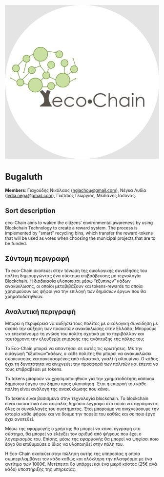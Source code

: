 ![Eco-Chain logo](/Project/images/logo.png)

# Bugaluth
**Members**: Γιαχούδης Νικόλαος (ngiachou@gmail.com), Νέγκα Λυδία (lydia.nega@gmail.com), Γκέτσιος Γεώργιος,  Mεϊδάνης Ιάσονας.

## Sort description
eco-Chain aims to waken the citizens’ environmental awareness by using Blockchain Technology to create a reward system. The process is implemented by "smart" recycling bins, which transfer the reward-tokens that will be used as votes when choosing the municipal projects that are to be funded.

## Σύντομη περιγραφή
Το eco-Chain σκοπεύει στην τόνωση της οικολογικής συνείδησης  του πολίτη δημιουργώντας ένα σύστημα επιβράβευσης με τεχνολογία Blockchain. Η διαδικασία υλοποιείται μέσω “έξυπνων” κάδων ανακύκλωσης, οι οποίοι μεταβιβάζουν και tokens-rewards τα οποία χρησιμεύουν ως ψήφοι για την επιλογή των δημόσιων έργων που θα χρηματοδοτηθούν.

## Αναλυτική περιγραφή
Μπορεί η περιφέρεια να αυξήσει τους πολίτες με οικολογική συνείδηση με σκοπό την  αύξηση των ποσοστών ανακύκλωσης στην Ελλάδα; Μπορούμε να επεκτείνουμε τη γνώση του πολίτη σχετικά με το περιβάλλον και ταυτόχρονα την ελευθερία επιρροής της ανάπτυξης της πόλης του;

Το Eco-Chain μπορεί να απαντήσει σε αυτές τις ερωτήσεις. Με την εισαγωγή “έξυπνων”κάδων, ο κάθε πολίτης θα μπορεί να ανακυκλώσει συσκευασίες κατασκευασμένες από πλαστικό, γυαλί ή αλουμίνιο. Ο κάδος έχει τη δυνατότητα να ανιχνεύει την προσφορά των πολιτών και έπειτα να τους επιβραβεύει με tokens.

Τα tokens μπορούν να χρησιμοποιηθούν για την χρηματοδότηση κάποιου δημόσιου έργου του δήμου προς υλοποίηση.
Έτσι η επιρροή του κάθε πολίτη είναι ανάλογη της ανακύκλωσης που κάνει.

Τα tokens είναι βασισμένα στην τεχνολογία blockchain. Το blockchain είναι ουσιαστικά ένα ασφαλές δημόσιο έγγραφο στο οποίο καταγράφονται όλες οι συναλλαγές του συστήματος. Έτσι μπορούμε να ανιχνεύσουμε την ιστορία κάθε ψήφου και να δούμε την πορεία του καθώς και σε ποιο έργο έχει ανατεθεί.

Μέσω της εφαρμογής ο χρήστης θα μπορεί να κάνει εγγραφή στο σύστημα, θα μπορεί να ελέγξει τον αριθμό από ψήφους που έχει ο λογαριασμός του. Επίσης, μέσω της εφαρμογής θα μπορεί να ψηφίσει ποιο έργο θα επιθυμούσε ο ίδιος να υλοποιηθεί στην πόλη του.

Η Eco-Chain σκοπεύει στην πώληση αυτής της υπηρεσίας η οποία συμπεριλαμβάνει τον κάδο καθώς και ολόκληρη την πλατφόρμα με ένα αντίτιμο των 1000€. Μετέπειτα θα υπάρχει και ένα μικρό κόστος (25€ ανά κάδο) υποστήριξης της υπηρεσίας.
